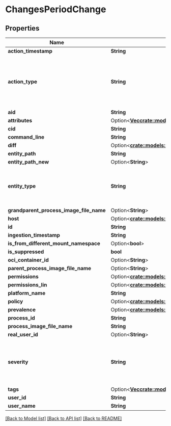 # ChangesPeriodChange

## Properties

Name | Type | Description | Notes
------------ | ------------- | ------------- | -------------
**action_timestamp** | **String** |  |
**action_type** | **String** | Possible values: UNKNOWN, CREATE, WRITE, DELETE, SET, RENAME. |
**aid** | **String** |  |
**attributes** | Option<[**Vec<crate::models::ChangesPeriodAttribute>**](changes.Attribute.md)> |  | [optional]
**cid** | **String** |  |
**command_line** | **String** |  |
**diff** | Option<[**crate::models::ChangesPeriodDiff**](changes.Diff.md)> |  | [optional]
**entity_path** | **String** |  |
**entity_path_new** | Option<**String**> |  | [optional]
**entity_type** | **String** | Possible values: UNKNOWN, FILE, DIR, REGKEY,  REGVAL. |
**grandparent_process_image_file_name** | Option<**String**> |  | [optional]
**host** | Option<[**crate::models::ChangesPeriodHost**](changes.Host.md)> |  | [optional]
**id** | **String** |  |
**ingestion_timestamp** | **String** |  |
**is_from_different_mount_namespace** | Option<**bool**> |  | [optional]
**is_suppressed** | **bool** |  |
**oci_container_id** | Option<**String**> |  | [optional]
**parent_process_image_file_name** | Option<**String**> |  | [optional]
**permissions** | Option<[**crate::models::ChangesPeriodPermissions**](changes.Permissions.md)> |  | [optional]
**permissions_lin** | Option<[**crate::models::ChangesPeriodPermissionsLin**](changes.PermissionsLin.md)> |  | [optional]
**platform_name** | **String** |  |
**policy** | Option<[**crate::models::ChangesPeriodPolicy**](changes.Policy.md)> |  | [optional]
**prevalence** | Option<[**crate::models::ChangesPeriodPrevalence**](changes.Prevalence.md)> |  | [optional]
**process_id** | **String** |  |
**process_image_file_name** | **String** |  |
**real_user_id** | Option<**String**> |  | [optional]
**severity** | **String** | Possible values: UNKNOWN, LOW, MEDIUM, HIGH, CRITICAL |
**tags** | Option<[**Vec<crate::models::ChangesPeriodTag>**](changes.Tag.md)> |  | [optional]
**user_id** | **String** |  |
**user_name** | **String** |  |

[[Back to Model list]](./README.md#documentation-for-models) [[Back to API list]](./README.md#documentation-for-api-endpoints) [[Back to README]](../README.md)
